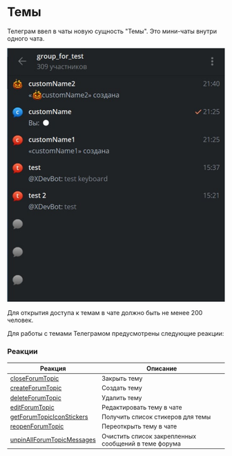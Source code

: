 # Темы

Телеграм ввел в чаты новую сущность "Темы". Это мини-чаты внутри одного чата.

![](./1.jpg)

Для открытия доступа к темам в чате должно быть не менее 200 человек.


Для работы с темами Телеграмом предусмотрены следующие реакции:

### Реакции

| Реакция | Описание |
| --- | --- | 
| [closeForumTopic](/admin/topic/closeForumTopic/) | Закрыть тему |
| [createForumTopic](/admin/topic/createForumTopic/) | Создать тему |
| [deleteForumTopic](/admin/topic/deleteForumTopic/) | Удалить тему |
| [editForumTopic](/admin/topic/editForumTopic/) | Редактировать тему в чате |
| [getForumTopicIconStickers](/admin/topic/getForumTopicIconStickers/) | Получить список стикеров для темы |
| [reopenForumTopic](/admin/topic/reopenForumTopic/) | Переоткрыть тему в чате |
| [unpinAllForumTopicMessages](/admin/topic/unpinAllForumTopicMessages/) | Очистить список закрепленных сообщений в теме форума |

